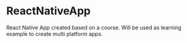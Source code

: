 # ReactNativeApp
 React Native App created based on a course. Will be used as learning example to create multi platform apps.
